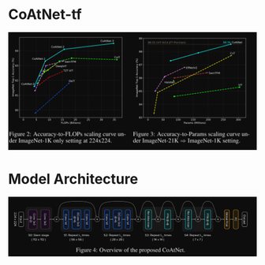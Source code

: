 # CoAtNet-tf

<p align="center">
  <img src="https://github.com/IMvision12/CoAtNet-tf/blob/main/img/graph.PNG" title="graph">
</p>

# Model Architecture

<p align="center">
  <img src="https://github.com/IMvision12/CoAtNet-tf/blob/main/img/model.PNG" alt="image1">
</p>

